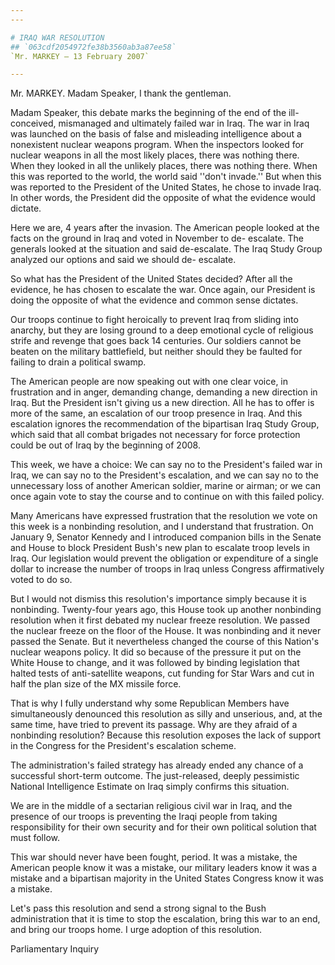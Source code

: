 ```yaml
---
---

# IRAQ WAR RESOLUTION
## `063cdf2054972fe38b3560ab3a87ee58`
`Mr. MARKEY — 13 February 2007`

---
```



Mr. MARKEY. Madam Speaker, I thank the gentleman.

Madam Speaker, this debate marks the beginning of the end of the ill-
conceived, mismanaged and ultimately failed war in Iraq. The war in 
Iraq was launched on the basis of false and misleading intelligence 
about a nonexistent nuclear weapons program. When the inspectors looked 
for nuclear weapons in all the most likely places, there was nothing 
there. When they looked in all the unlikely places, there was nothing 
there. When this was reported to the world, the world said ''don't 
invade.'' But when this was reported to the President of the United 
States, he chose to invade Iraq. In other words, the President did the 
opposite of what the evidence would dictate.

Here we are, 4 years after the invasion. The American people looked 
at the facts on the ground in Iraq and voted in November to de-
escalate. The generals looked at the situation and said de-escalate. 
The Iraq Study Group analyzed our options and said we should de-
escalate.

So what has the President of the United States decided? After all the 
evidence, he has chosen to escalate the war. Once again, our President 
is doing the opposite of what the evidence and common sense dictates.

Our troops continue to fight heroically to prevent Iraq from sliding 
into anarchy, but they are losing ground to a deep emotional cycle of 
religious strife and revenge that goes back 14 centuries. Our soldiers 
cannot be beaten on the military battlefield, but neither should they 
be faulted for failing to drain a political swamp.

The American people are now speaking out with one clear voice, in 
frustration and in anger, demanding change, demanding a new direction 
in Iraq. But the President isn't giving us a new direction. All he has 
to offer is more of the same, an escalation of our troop presence in 
Iraq. And this escalation ignores the recommendation of the bipartisan 
Iraq Study Group, which said that all combat brigades not necessary for 
force protection could be out of Iraq by the beginning of 2008.

This week, we have a choice: We can say no to the President's failed 
war in Iraq, we can say no to the President's escalation, and we can 
say no to the unnecessary loss of another American soldier, marine or 
airman; or we can once again vote to stay the course and to continue on 
with this failed policy.

Many Americans have expressed frustration that the resolution we vote 
on this week is a nonbinding resolution, and I understand that 
frustration. On January 9, Senator Kennedy and I introduced companion 
bills in the Senate and House to block President Bush's new plan to 
escalate troop levels in Iraq. Our legislation would prevent the 
obligation or expenditure of a single dollar to increase the number of 
troops in Iraq unless Congress affirmatively voted to do so.

But I would not dismiss this resolution's importance simply because 
it is nonbinding. Twenty-four years ago, this House took up another 
nonbinding resolution when it first debated my nuclear freeze 
resolution. We passed the nuclear freeze on the floor of the House. It 
was nonbinding and it never passed the Senate. But it nevertheless 
changed the course of this Nation's nuclear weapons policy. It did so 
because of the pressure it put on the White House to change, and it was 
followed by binding legislation that halted tests of anti-satellite 
weapons, cut funding for Star Wars and cut in half the plan size of the 
MX missile force.

That is why I fully understand why some Republican Members have 
simultaneously denounced this resolution as silly and unserious, and, 
at the same time, have tried to prevent its passage. Why are they 
afraid of a nonbinding resolution? Because this resolution exposes the 
lack of support in the Congress for the President's escalation scheme.

The administration's failed strategy has already ended any chance of 
a successful short-term outcome. The just-released, deeply pessimistic 
National Intelligence Estimate on Iraq simply confirms this situation.

We are in the middle of a sectarian religious civil war in Iraq, and 
the presence of our troops is preventing the Iraqi people from taking 
responsibility for their own security and for their own political 
solution that must follow.

This war should never have been fought, period. It was a mistake, the 
American people know it was a mistake, our military leaders know it was 
a mistake and a bipartisan majority in the United States Congress know 
it was a mistake.



Let's pass this resolution and send a strong signal to the Bush 
administration that it is time to stop the escalation, bring this war 
to an end, and bring our troops home. I urge adoption of this 
resolution.














 Parliamentary Inquiry
